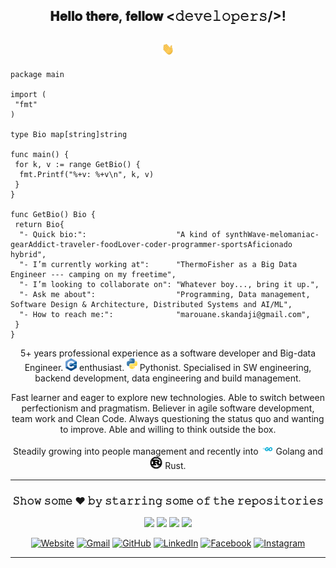 <div align="center">
<h2> 𝐇𝐞𝐥𝐥𝐨 𝐭𝐡𝐞𝐫𝐞, 𝐟𝐞𝐥𝐥𝐨𝐰 <𝚍𝚎𝚟𝚎𝚕𝚘𝚙𝚎𝚛𝚜/>!</h2>
<h2><img src="https://github.com/ABSphreak/ABSphreak/blob/master/gifs/Hi.gif" width="20px"></h2>
</div>

```golang
package main

import (
 "fmt"
)

type Bio map[string]string

func main() {
 for k, v := range GetBio() {
  fmt.Printf("%+v: %+v\n", k, v)
 }
}

func GetBio() Bio {
 return Bio{
  "- Quick bio:":                    "A kind of synthWave-melomaniac-gearAddict-traveler-foodLover-coder-programmer-sportsAficionado hybrid",
  "- I’m currently working at":      "ThermoFisher as a Big Data Engineer --- camping on my freetime",
  "- I’m looking to collaborate on": "Whatever boy..., bring it up.",
  "- Ask me about":                  "Programming, Data management, Software Design & Architecture, Distributed Systems and AI/ML",
  "- How to reach me:":              "marouane.skandaji@gmail.com",
 }
}
```

<div align="center">

5+ years professional experience as a software developer and Big-data Engineer. <img src="https://raw.githubusercontent.com/marouenes/marouenes/main/img/cplusplus.svg" alt="" height="20"> enthusiast. <img src="https://raw.githubusercontent.com/marouenes/marouenes/main/img/python.svg" alt="" height="20"> Pythonist. Specialised in SW engineering, backend development, data engineering and build management.

Fast learner and eager to explore new technologies. Able to switch between perfectionism and pragmatism. Believer in agile software development, team work and Clean Code. Always questioning the status quo and wanting to improve. Able and willing to think outside the box.

Steadily growing into people management and recently into <img src="https://raw.githubusercontent.com/marouenes/marouenes/main/img/golang.svg" alt="" width="20" height="=20"> Golang and <img src="https://raw.githubusercontent.com/marouenes/marouenes/main/img/rust.svg" alt="" width="20" height="=20"> Rust.

<!--
<img align="center" src="https://github-readme-stats.vercel.app/api?username=marouenes&include_all_commits=true&count_private=true&show_icons=true&line_height=20&title_color=7A7ADB&icon_color=2234AE&text_color=D3D3D3&bg_color=0,000000,130F40" alt="Marouane's Github Stats">

<br>
</br>
-->

---

### 𝚂𝚑𝚘𝚠 𝚜𝚘𝚖𝚎 ❤️ 𝚋𝚢 𝚜𝚝𝚊𝚛𝚛𝚒𝚗𝚐 𝚜𝚘𝚖𝚎 𝚘𝚏 𝚝𝚑𝚎 𝚛𝚎𝚙𝚘𝚜𝚒𝚝𝚘𝚛𝚒𝚎𝚜

<p>
  <a href="#"><img src="https://img.shields.io/badge/python-Lover-_.svg?logo=python"></a>
  <a href="#"><img src="https://img.shields.io/badge/Apache-Enthusiast-_.svg?logo=apache"></a>
  <a href="#"><img src="https://img.shields.io/badge/TDD-Advocate-_.svg"></a>
  <a href="#"><img src="https://img.shields.io/badge/Clean%20Code-Evangelist-_.svg"></a>
</p>

<p align="center">
  <a href="https://marouenes.github.io/devportfolio"><img src="https://img.icons8.com/bubbles/50/000000/web.png" alt="Website"/></a>
  <a href="mailto:marouane.skandaji@gmail.com"><img src="https://img.icons8.com/bubbles/50/000000/gmail.png" alt="Gmail"/></a>
  <a href="https://github.com/marouenes"><img src="https://img.icons8.com/bubbles/50/000000/github.png" alt="GitHub"/></a>
  <a href="https://linkedin.com/in/marouane-skandaji"><img src="https://img.icons8.com/bubbles/50/000000/linkedin.png" alt="LinkedIn"/></a>
  <a href="https://www.facebook.com/MarouaneSkandaji"><img src="https://img.icons8.com/bubbles/50/000000/facebook-new.png" alt="Facebook"/></a>
  <a href="https://instagram.com/skandaji_"><img src="https://img.icons8.com/bubbles/50/000000/instagram.png" alt="Instagram"/></a>
</p>

<hr>

</div>
